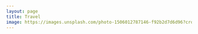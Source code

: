 ```yaml
---
layout: page
title: Travel
image: https://images.unsplash.com/photo-1506012787146-f92b2d7d6d96?crop=entropy&cs=tinysrgb&fit=max&fm=jpg&ixid=M3wxMTc3M3wwfDF8c2VhcmNofDgxfHx0cmF2ZWx8ZW58MHx8fHwxNjg3ODI4MjE0fDA&ixlib=rb-4.0.3&q=80&w=2000
---
```

